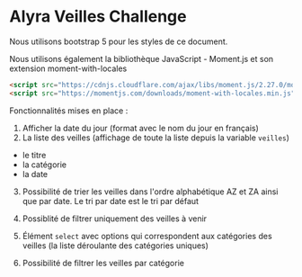 # Alyra Veilles Challenge

Nous utilisons bootstrap 5 pour les styles de ce document.

Nous utilisons également la bibliothèque JavaScript - Moment.js et son extension moment-with-locales

```html
<script src="https://cdnjs.cloudflare.com/ajax/libs/moment.js/2.27.0/moment.min.js"></script>
<script src="https://momentjs.com/downloads/moment-with-locales.min.js"></script>
```

Fonctionnalités mises en place :

1. Afficher la date du jour (format avec le nom du jour en français)
2. La liste des veilles (affichage de toute la liste depuis la variable `veilles`)

- le titre
- la catégorie
- la date 

3. Possibilité de trier les veilles dans l'ordre alphabétique AZ et ZA ainsi que par date. Le tri par date est le tri par défaut


4. Possiblité de filtrer uniquement des veilles à venir



5. Élément `select` avec options qui correspondent aux catégories des veilles (la liste déroulante des catégories uniques)

6. Possibilité de filtrer les veilles par catégorie



